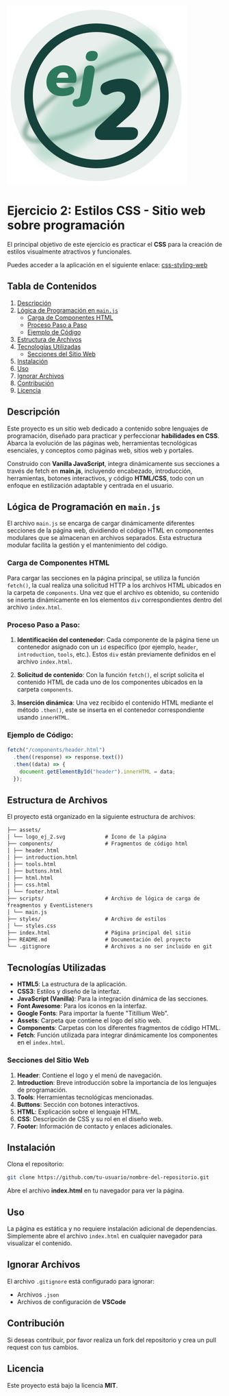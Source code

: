 ![Logo de la aplicación](./assets/logo_ej_2.svg)

# Ejercicio 2: Estilos CSS - Sitio web sobre programación

El principal objetivo de este ejercicio es practicar el **CSS** para la creación de estilos visualmente atractivos y funcionales.

Puedes acceder a la aplicación en el siguiente enlace:
[css-styling-web](https://css-styling-web.netlify.app/)

## Tabla de Contenidos

1. [Descripción](#descripción)
2. [Lógica de Programación en `main.js`](#lógica-de-programación-en-mainjs)
   - [Carga de Componentes HTML](#carga-de-componentes-html)
   - [Proceso Paso a Paso](#proceso-paso-a-paso)
   - [Ejemplo de Código](#ejemplo-de-código)
3. [Estructura de Archivos](#estructura-de-archivos)
4. [Tecnologías Utilizadas](#tecnologías-utilizadas)
   - [Secciones del Sitio Web](#secciones-del-sitio-web)
5. [Instalación](#instalación)
6. [Uso](#uso)
7. [Ignorar Archivos](#ignorar-archivos)
8. [Contribución](#contribución)
9. [Licencia](#licencia)

## Descripción

Este proyecto es un sitio web dedicado a contenido sobre lenguajes de programación, diseñado para practicar y perfeccionar **habilidades en CSS**. Abarca la evolución de las páginas web, herramientas tecnológicas esenciales, y conceptos como páginas web, sitios web y portales.

Construido con **Vanilla JavaScript**, integra dinámicamente sus secciones a través de fetch en **main.js**, incluyendo encabezado, introducción, herramientas, botones interactivos, y código **HTML/CSS**, todo con un enfoque en estilización adaptable y centrada en el usuario.

## Lógica de Programación en `main.js`

El archivo `main.js` se encarga de cargar dinámicamente diferentes secciones de la página web, dividiendo el código HTML en componentes modulares que se almacenan en archivos separados. Esta estructura modular facilita la gestión y el mantenimiento del código.

### Carga de Componentes HTML

Para cargar las secciones en la página principal, se utiliza la función `fetch()`, la cual realiza una solicitud HTTP a los archivos HTML ubicados en la carpeta de `components`. Una vez que el archivo es obtenido, su contenido se inserta dinámicamente en los elementos `div` correspondientes dentro del archivo `index.html`.

### Proceso Paso a Paso:

1. **Identificación del contenedor**:
   Cada componente de la página tiene un contenedor asignado con un `id` específico (por ejemplo, `header`, `introduction`, `tools`, etc.). Estos `div` están previamente definidos en el archivo `index.html`.

2. **Solicitud de contenido**:
   Con la función `fetch()`, el script solicita el contenido HTML de cada uno de los componentes ubicados en la carpeta `components`.

3. **Inserción dinámica**:
   Una vez recibido el contenido HTML mediante el método `.then()`, este se inserta en el contenedor correspondiente usando `innerHTML`.

### Ejemplo de Código:

```javascript
fetch("/components/header.html")
  .then((response) => response.text())
  .then((data) => {
    document.getElementById("header").innerHTML = data;
  });
```

## Estructura de Archivos

El proyecto está organizado en la siguiente estructura de archivos:

```plaintext
├── assets/
│ └── logo_ej_2.svg             # Ícono de la página
├── components/                 # Fragmentos de código html
│ ├── header.html
│ ├── introduction.html
│ ├── tools.html
│ ├── buttons.html
│ ├── html.html
│ ├── css.html
│ └── footer.html
├── scripts/                    # Archivo de lógica de carga de freagmentos y EventListeners
│ └── main.js
├── styles/                     # Archivo de estilos
│ └── styles.css
├── index.html                  # Página principal del sitio
├── README.md                   # Documentación del proyecto
└── .gitignore                  # Archivos a no ser incluido en git
```

## Tecnologías Utilizadas

- **HTML5**: La estructura de la aplicación.
- **CSS3**: Estilos y diseño de la interfaz.
- **JavaScript (Vanilla)**: Para la integración dinámica de las secciones.
- **Font Awesome**: Para los íconos en la interfaz.
- **Google Fonts**: Para importar la fuente "Titillium Web".
- **Assets**: Carpeta que contiene el logo del sitio web.
- **Components**: Carpetas con los diferentes fragmentos de código HTML.
- **Fetch**: Función utilizada para integrar dinámicamente los componentes en el `index.html`.

### Secciones del Sitio Web

1. **Header**: Contiene el logo y el menú de navegación.
2. **Introduction**: Breve introducción sobre la importancia de los lenguajes de programación.
3. **Tools**: Herramientas tecnológicas mencionadas.
4. **Buttons**: Sección con botones interactivos.
5. **HTML**: Explicación sobre el lenguaje HTML.
6. **CSS**: Descripción de CSS y su rol en el diseño web.
7. **Footer**: Información de contacto y enlaces adicionales.

## Instalación

Clona el repositorio:

```bash
git clone https://github.com/tu-usuario/nombre-del-repositorio.git
```

Abre el archivo **index.html** en tu navegador para ver la página.

## Uso

La página es estática y no requiere instalación adicional de dependencias. Simplemente abre el archivo `index.html` en cualquier navegador para visualizar el contenido.

## Ignorar Archivos

El archivo `.gitignore` está configurado para ignorar:

- Archivos `.json`
- Archivos de configuración de **VSCode**

## Contribución

Si deseas contribuir, por favor realiza un fork del repositorio y crea un pull request con tus cambios.

## Licencia

Este proyecto está bajo la licencia **MIT**.
